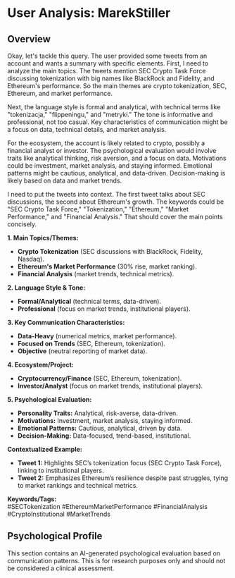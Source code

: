 # User Analysis: MarekStiller

## Overview

<think>
Okay, let's tackle this query. The user provided some tweets from an account and wants a summary with specific elements. First, I need to analyze the main topics. The tweets mention SEC Crypto Task Force discussing tokenization with big names like BlackRock and Fidelity, and Ethereum's performance. So the main themes are crypto tokenization, SEC, Ethereum, and market performance.

Next, the language style is formal and analytical, with technical terms like "tokenizacja," "flippeningu," and "metryki." The tone is informative and professional, not too casual. Key characteristics of communication might be a focus on data, technical details, and market analysis.

For the ecosystem, the account is likely related to crypto, possibly a financial analyst or investor. The psychological evaluation would involve traits like analytical thinking, risk aversion, and a focus on data. Motivations could be investment, market analysis, and staying informed. Emotional patterns might be cautious, analytical, and data-driven. Decision-making is likely based on data and market trends.

I need to put the tweets into context. The first tweet talks about SEC discussions, the second about Ethereum's growth. The keywords could be "SEC Crypto Task Force," "Tokenization," "Ethereum," "Market Performance," and "Financial Analysis." That should cover the main points concisely.
</think>

**1. Main Topics/Themes:**  
- **Crypto Tokenization** (SEC discussions with BlackRock, Fidelity, Nasdaq).  
- **Ethereum's Market Performance** (30% rise, market ranking).  
- **Financial Analysis** (market trends, technical metrics).  

**2. Language Style & Tone:**  
- **Formal/Analytical** (technical terms, data-driven).  
- **Professional** (focus on market trends, institutional players).  

**3. Key Communication Characteristics:**  
- **Data-Heavy** (numerical metrics, market performance).  
- **Focused on Trends** (SEC, Ethereum, tokenization).  
- **Objective** (neutral reporting of market data).  

**4. Ecosystem/Project:**  
- **Cryptocurrency/Finance** (SEC, Ethereum, tokenization).  
- **Investor/Analyst** (focus on market trends, institutional players).  

**5. Psychological Evaluation:**  
- **Personality Traits:** Analytical, risk-averse, data-driven.  
- **Motivations:** Investment, market analysis, staying informed.  
- **Emotional Patterns:** Cautious, analytical, driven by data.  
- **Decision-Making:** Data-focused, trend-based, institutional.  

**Contextualized Example:**  
- **Tweet 1:** Highlights SEC’s tokenization focus (SEC Crypto Task Force), linking to institutional players.  
- **Tweet 2:** Emphasizes Ethereum’s resilience despite past struggles, tying to market rankings and technical metrics.  

**Keywords/Tags:**  
#SECTokenization #EthereumMarketPerformance #FinancialAnalysis #CryptoInstitutional #MarketTrends

## Psychological Profile

This section contains an AI-generated psychological evaluation based on communication patterns. This is for research purposes only and should not be considered a clinical assessment.
